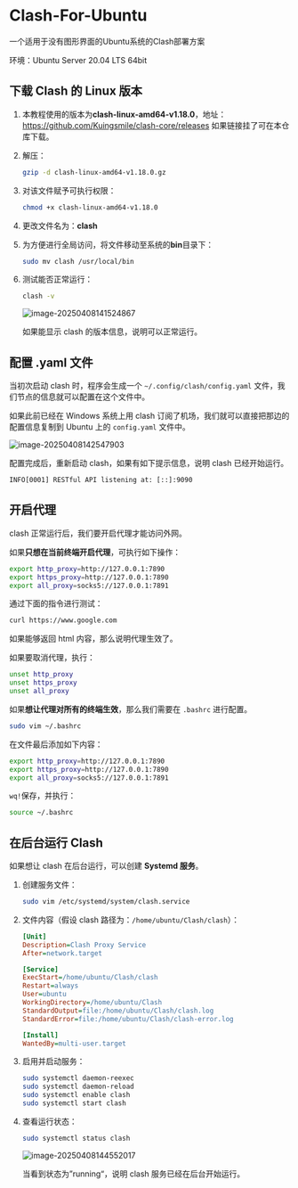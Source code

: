 # Clash-For-Ubuntu
一个适用于没有图形界面的Ubuntu系统的Clash部署方案

环境：Ubuntu Server 20.04 LTS 64bit

## 下载 Clash 的 Linux 版本

1. 本教程使用的版本为**clash-linux-amd64-v1.18.0**，地址：https://github.com/Kuingsmile/clash-core/releases 如果链接挂了可在本仓库下载。

2. 解压：

   ```bash
   gzip -d clash-linux-amd64-v1.18.0.gz
   ```

3. 对该文件赋予可执行权限：

   ```bash
   chmod +x clash-linux-amd64-v1.18.0
   ```

4. 更改文件名为：**clash**

5. 为方便进行全局访问，将文件移动至系统的**bin**目录下：

   ```bash
   sudo mv clash /usr/local/bin
   ```

6. 测试能否正常运行：

   ```bash
   clash -v
   ```

   ![image-20250408141524867](C:\Users\HackerKevin\AppData\Roaming\Typora\typora-user-images\image-20250408141524867.png)

   如果能显示 clash 的版本信息，说明可以正常运行。

## 配置 .yaml 文件

当初次启动 clash 时，程序会生成一个 `~/.config/clash/config.yaml` 文件，我们节点的信息就可以配置在这个文件中。

如果此前已经在 Windows 系统上用 clash 订阅了机场，我们就可以直接把那边的配置信息复制到 Ubuntu 上的 `config.yaml` 文件中。

![image-20250408142547903](C:\Users\HackerKevin\AppData\Roaming\Typora\typora-user-images\image-20250408142547903.png)

配置完成后，重新启动 clash，如果有如下提示信息，说明 clash 已经开始运行。

```txt
INFO[0001] RESTful API listening at: [::]:9090
```

## 开启代理

clash 正常运行后，我们要开启代理才能访问外网。

如果**只想在当前终端开启代理**，可执行如下操作：

```bash
export http_proxy=http://127.0.0.1:7890
export https_proxy=http://127.0.0.1:7890
export all_proxy=socks5://127.0.0.1:7891
```

通过下面的指令进行测试：

```bash
curl https://www.google.com
```

如果能够返回 html 内容，那么说明代理生效了。

如果要取消代理，执行：

```bash
unset http_proxy
unset https_proxy
unset all_proxy		
```

如果**想让代理对所有的终端生效**，那么我们需要在 `.bashrc` 进行配置。

```bash
sudo vim ~/.bashrc
```

在文件最后添加如下内容：

```bash
export http_proxy=http://127.0.0.1:7890
export https_proxy=http://127.0.0.1:7890
export all_proxy=socks5://127.0.0.1:7891
```

`wq!`保存，并执行：

```bash
source ~/.bashrc
```

## 在后台运行 Clash

如果想让 clash 在后台运行，可以创建 **Systemd 服务**。

1. 创建服务文件：

   ```bash
   sudo vim /etc/systemd/system/clash.service
   ```

2. 文件内容（假设 clash 路径为：`/home/ubuntu/Clash/clash`）：

   ```ini
   [Unit]
   Description=Clash Proxy Service
   After=network.target
   
   [Service]
   ExecStart=/home/ubuntu/Clash/clash
   Restart=always
   User=ubuntu
   WorkingDirectory=/home/ubuntu/Clash
   StandardOutput=file:/home/ubuntu/Clash/clash.log
   StandardError=file:/home/ubuntu/Clash/clash-error.log
   
   [Install]
   WantedBy=multi-user.target
   ```

3. 启用并启动服务：

   ```bash
   sudo systemctl daemon-reexec
   sudo systemctl daemon-reload
   sudo systemctl enable clash
   sudo systemctl start clash
   ```

4. 查看运行状态：

   ```bash
   sudo systemctl status clash
   ```

   ![image-20250408144552017](C:\Users\HackerKevin\AppData\Roaming\Typora\typora-user-images\image-20250408144552017.png)

   当看到状态为”running“，说明 clash 服务已经在后台开始运行。
